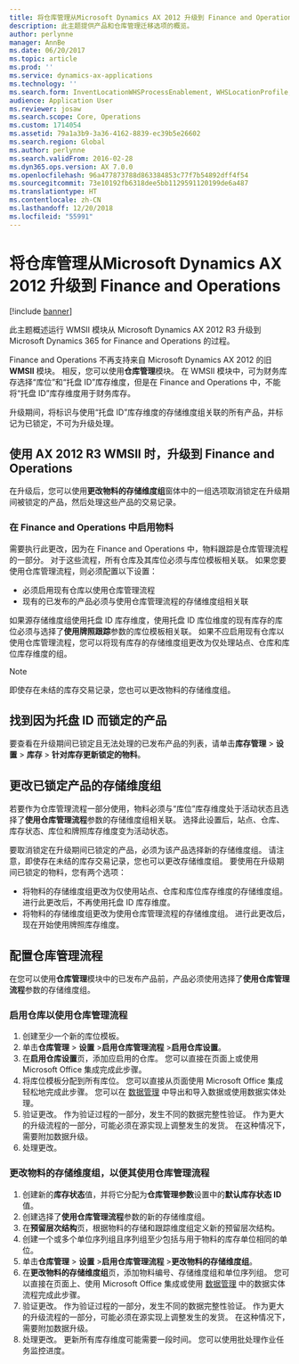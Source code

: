 ```yaml
---
title: 将仓库管理从Microsoft Dynamics AX 2012 升级到 Finance and Operations
description: 此主题提供产品和仓库管理迁移选项的概览。
author: perlynne
manager: AnnBe
ms.date: 06/20/2017
ms.topic: article
ms.prod: ''
ms.service: dynamics-ax-applications
ms.technology: ''
ms.search.form: InventLocationWHSProcessEnablement, WHSLocationProfile, InventTableStorageDimensionGroupChange, InventUpdateBlockedItem, WHSParameters, WHSReservationHierarchy, WHSUOMSeqGroupTable
audience: Application User
ms.reviewer: josaw
ms.search.scope: Core, Operations
ms.custom: 1714054
ms.assetid: 79a1a3b9-3a36-4162-8839-ec39b5e26602
ms.search.region: Global
ms.author: perlynne
ms.search.validFrom: 2016-02-28
ms.dyn365.ops.version: AX 7.0.0
ms.openlocfilehash: 96a477873788d863384853c77f7b54892dff4f54
ms.sourcegitcommit: 73e10192fb6318dee5bb1129591120199de6a487
ms.translationtype: HT
ms.contentlocale: zh-CN
ms.lasthandoff: 12/20/2018
ms.locfileid: "55991"
---
```

# <a name="upgrade-warehouse-management-from-microsoft-dynamics-ax-2012-to-finance-and-operations"></a>将仓库管理从Microsoft Dynamics AX 2012 升级到 Finance and Operations


[!include [banner](../includes/banner.md)]

此主题概述运行 WMSII 模块从 Microsoft Dynamics AX 2012 R3 升级到 Microsoft Dynamics 365 for Finance and Operations 的过程。

Finance and Operations 不再支持来自 Microsoft Dynamics AX 2012 的旧 **WMSII** 模块。 相反，您可以使用**仓库管理**模块。 在 WMSII 模块中，可为财务库存选择“库位”和“托盘 ID”库存维度，但是在 Finance and Operations 中，不能将“托盘 ID”库存维度用于财务库存。

升级期间，将标识与使用“托盘 ID”库存维度的存储维度组关联的所有产品，并标记为已锁定，不可为升级处理。

## <a name="upgrading-to-finance-and-operations-when-ax-2012-r3-wmsii-is-used"></a>使用 AX 2012 R3 WMSII 时，升级到 Finance and Operations
在升级后，您可以使用**更改物料的存储维度组**窗体中的一组选项取消锁定在升级期间被锁定的产品，然后处理这些产品的交易记录。

### <a name="enabling-items-in-finance-and-operations"></a>在 Finance and Operations 中启用物料
需要执行此更改，因为在 Finance and Operations 中，物料跟踪是仓库管理流程的一部分。 对于这些流程，所有仓库及其库位必须与库位模板相关联。 如果您要使用仓库管理流程，则必须配置以下设置：
-   必须启用现有仓库以使用仓库管理流程 
-   现有的已发布的产品必须与使用仓库管理流程的存储维度组相关联 

如果源存储维度组使用托盘 ID 库存维度，使用托盘 ID 库位维度的现有库存的库位必须与选择了**使用牌照跟踪**参数的库位模板相关联。 如果不应启用现有仓库以使用仓库管理流程，您可以将现有库存的存储维度组更改为仅处理站点、仓库和库位库存维度的组。 

> [!NOTE] 
>  即使存在未结的库存交易记录，您也可以更改物料的存储维度组。

## <a name="find-products-that-were-blocked-because-of-pallet-id"></a>找到因为托盘 ID 而锁定的产品
要查看在升级期间已锁定且无法处理的已发布产品的列表，请单击**库存管理** &gt; **设置** &gt; **库存** &gt; **针对库存更新锁定的物料**。

## <a name="change-storage-dimension-group-for-blocked-products"></a>更改已锁定产品的存储维度组 
 
若要作为仓库管理流程一部分使用，物料必须与“库位”库存维度处于活动状态且选择了**使用仓库管理流程**参数的存储维度组相关联。 选择此设置后，站点、仓库、库存状态、库位和牌照库存维度变为活动状态。

要取消锁定在升级期间已锁定的产品，必须为该产品选择新的存储维度组。 请注意，即使存在未结的库存交易记录，您也可以更改存储维度组。 要使用在升级期间已锁定的物料，您有两个选项：

-   将物料的存储维度组更改为仅使用站点、仓库和库位库存维度的存储维度组。 进行此更改后，不再使用托盘 ID 库存维度。
-   将物料的存储维度组更改为使用仓库管理流程的存储维度组。 进行此更改后，现在开始使用牌照库存维度。

## <a name="configure-warehouse-management-processes"></a>配置仓库管理流程
在您可以使用**仓库管理**模块中的已发布产品前，产品必须使用选择了**使用仓库管理流程**参数的存储维度组。

### <a name="enable-warehouses-to-use-warehouse-management-processes"></a>启用仓库以使用仓库管理流程

1.  创建至少一个新的库位模板。
2.  单击**仓库管理** &gt; **设置** &gt;**启用仓库管理流程** &gt;**启用仓库设置**。
3.  在**启用仓库设置**页，添加应启用的仓库。 您可以直接在页面上或使用 Microsoft Office 集成完成此步骤。
4.  将库位模板分配到所有库位。 您可以直接从页面使用 Microsoft Office 集成轻松地完成此步骤。 您可以在 [数据管理](../../dev-itpro/data-entities/data-entities.md) 中导出和导入数据或使用数据实体处理。
5.  验证更改。 作为验证过程的一部分，发生不同的数据完整性验证。 作为更大的升级流程的一部分，可能必须在源实现上调整发生的发货。 在这种情况下，需要附加数据升级。
6.  处理更改。

### <a name="change-the-storage-dimension-group-for-items-so-that-it-uses-warehouse-management-processes"></a>更改物料的存储维度组，以便其使用仓库管理流程

1.  创建新的**库存状态**值，并将它分配为**仓库管理参数**设置中的**默认库存状态 ID**值。
2.  创建选择了**使用仓库管理流程**参数的新的存储维度组。
3.  在**预留层次结构**页，根据物料的存储和跟踪维度组定义新的预留层次结构。
4.  创建一个或多个单位序列组且序列组至少包括与用于物料的库存单位相同的单位。
5.  单击**仓库管理** &gt; **设置** &gt;**启用仓库管理流程** &gt;**更改物料的存储维度组**。
6.  在**更改物料的存储维度组**页，添加物料编号、存储维度组和单位序列组。 您可以直接在页面上、使用 Microsoft Office 集成或使用 [数据管理](../../dev-itpro/data-entities/data-entities.md) 中的数据实体流程完成此步骤。
7.  验证更改。 作为验证过程的一部分，发生不同的数据完整性验证。 作为更大的升级流程的一部分，可能必须在源实现上调整发生的发货。 在这种情况下，需要附加数据升级。
8.  处理更改。 更新所有库存维度可能需要一段时间。 您可以使用批处理作业任务监控进度。
